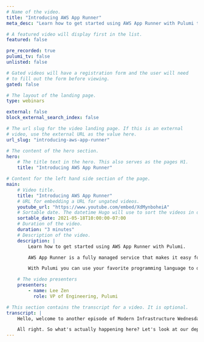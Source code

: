 ```yaml
---
# Name of the video.
title: "Introducing AWS App Runner"
meta_desc: "Learn how to get started using AWS App Runner with Pulumi to quickly deploy containerized web applications and APIs, at scale."

# A featured video will display first in the list.
featured: false

pre_recorded: true
pulumi_tv: false
unlisted: false

# Gated videos will have a registration form and the user will need
# to fill out the form before viewing.
gated: false

# The layout of the landing page.
type: webinars

external: false
block_external_search_index: false

# The url slug for the video landing page. If this is an external
# video, use the external URL as the value here.
url_slug: "introducing-aws-app-runner"

# The content of the hero section.
hero:
    # The title text in the hero. This also serves as the pages H1.
    title: "Introducing AWS App Runner"

# Content for the left hand side section of the page.
main:
    # Video title.
    title: "Introducing AWS App Runner"
    # URL for embedding a URL for ungated videos.
    youtube_url: "https://www.youtube.com/embed/XdMynboheiA"
    # Sortable date. The datetime Hugo will use to sort the videos in date order.
    sortable_date: 2021-05-18T10:00:00-07:00
    # Duration of the video.
    duration: "3 minutes"
    # Description of the video.
    description: |
        Learn how to get started using AWS App Runner with Pulumi.

        AWS App Runner is a fully managed service that makes it easy for developers to quickly deploy containerized web applications and APIs, at scale.

        With Pulumi you can use your favorite programming language to define, deploy and manage resources on any cloud.

    # The video presenters
    presenters:
        - name: Lee Zen
          role: VP of Engineering, Pulumi

# This section contains the transcript for a video. It is optional.
transcript: |
    Hello, welcome to another episode of Modern Infrastructure Wednesday, I am your host, Lee Zen, and today we're going to be covering how easy it is to use Pulumi to deploy an application using AWS App Runner. App Runner is a new service from Amazon that lets you deploy a container image or a source code repository as an application without having to do too much around configuring anything. You don't have to configure load balancers. You don't have to configure any of that stuff you would typically have to configure. So here you can see I'm running the main.go file. It's going to create all the necessary resources along with finally the App Runner service. And we're going to go into all the source code to explain how all this works, but right now you can see what is happening is we're actually doing the Docker build that's going to publish. We're doing the Docker build and then that after the Docker build completes, it's pushing the image into our ECR repository. And then finally you can see here the update succeeds, and then we actually get the service URL. And so now let's go take a look at our service and while the service is updating, you can see that it takes a little bit of time not too much, but just a little bit of time to get going here. We're going to see how our code actually works.

    All right. So what's actually happening here? Let's look at our deployment.go file which main.go actually calls. So we actually built an Automation API based program and you can see, you know, in the outputs we create this image, we create, you know, these various things, so let's look at the code. So the first thing we do is we create an ECR repository and here we use auto naming, so it just creates the name. And then next we create a role so that App Runner can actually go ahead and pull the image from our repository. And so we create the role, we give it the correct policy. And then after that, we basically publish our image. You can see here, we have the image resource, and there we actually just feed it the repository credentials. So let's take a quick look at the Dockerfile of the thing we're building. It's just copying that index.html file over. It's a very simple file. So that's really all there is to the infrastructure. It's super simple. So if we look at the Automation API side of things, all we're doing is doing the usual Automation API stuff. We're setting up a stack we're deploying our program and after we pointed out the part where we're deploying the program right up here and as soon as we are complete as soon as we finished deploying the program we're going to use the outputs of that program. So namely the image URL and the access rule, and we'll feed that to App Runner. And that'll, we'll basically invoke the create service API call here, and that's actually what's going to do the work. So let's go back to the console and you can see here, we have the app running and voila exactly what we expect to see. So hopefully you enjoyed this demo and really, yeah, like I said, just so easy to get everything running with App Runner and just a few simple lines of code in Pulumi, thanks for watching and have a great day.
---
```

